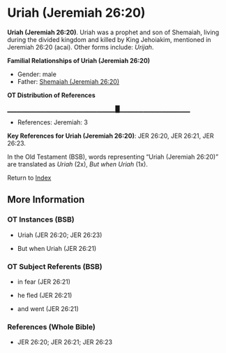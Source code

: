 # Uriah (Jeremiah 26:20)
**Uriah (Jeremiah 26:20)**. 
Uriah was a prophet and son of Shemaiah, living during the divided kingdom and killed by King Jehoiakim, mentioned in Jeremiah 26:20 (acai). 
Other forms include: 
*Urijah*. 




**Familial Relationships of Uriah (Jeremiah 26:20)**


* Gender: male
* Father: [Shemaiah (Jeremiah 26:20)](Shemaiah.24.md)


**OT Distribution of References**

▁▁▁▁▁▁▁▁▁▁▁▁▁▁▁▁▁▁▁▁▁▁▁█▁▁▁▁▁▁▁▁▁▁▁▁▁▁▁
* References: Jeremiah: 3



**Key References for Uriah (Jeremiah 26:20)**: 
JER 26:20, JER 26:21, JER 26:23. 


In the Old Testament (BSB), words representing “Uriah (Jeremiah 26:20)” are translated as 
*Uriah* (2x), *But when Uriah* (1x). 




Return to [Index](00-Index.md)

## More Information

### OT Instances (BSB)

* Uriah (JER 26:20; JER 26:23)

* But when Uriah (JER 26:21)



### OT Subject Referents (BSB)

* in fear (JER 26:21)

* he fled (JER 26:21)

* and went (JER 26:21)



### References (Whole Bible)

* JER 26:20; JER 26:21; JER 26:23



